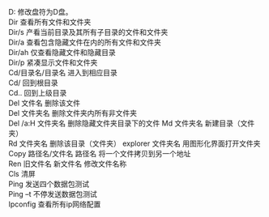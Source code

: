D:      						修改盘符为D盘。  
Dir									查看所有文件和文件夹  
Dir/s								产看当前目录及其所有子目录的文件和文件夹  
Dir/a								查看包含隐藏文件在内的所有文件和文件夹  
Dir/ah							仅查看隐藏文件和隐藏目录  
Dir/p								紧凑显示文件和文件夹  
Cd/目录名/目录名     进入到相应目录  
Cd/									回到根目录  
Cd..								回到上级目录  
Del 文件名					  删除该文件  
Del 文件夹名				 删除文件夹内所有非文件夹  
Del /a:H 文件夹名    删除隐藏文件夹目录下的文件
Md 文件夹名					 新建目录（文件夹）  
Rd 文件夹名					 删除该目录（文件夹）
explorer 文件夹名      用图形化界面打开文件夹  
Copy 路径名/文件名 路径名			将一个文件拷贝到另一个地址  
Ren 旧文件名 新文件名				修改文件名称  
Cls 									清屏  
Ping 								  发送四个数据包测试  
Ping –t								不停发送数据包测试  
Ipconfig							查看所有ip网络配置  

